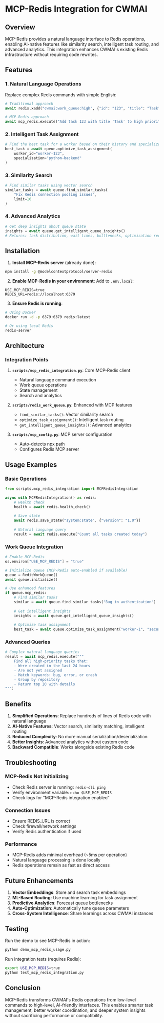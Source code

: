 # MCP-Redis Integration for CWMAI

## Overview

MCP-Redis provides a natural language interface to Redis operations, enabling AI-native features like similarity search, intelligent task routing, and advanced analytics. This integration enhances CWMAI's existing Redis infrastructure without requiring code rewrites.

## Features

### 1. Natural Language Operations
Replace complex Redis commands with simple English:
```python
# Traditional approach
await redis.xadd("cwmai:work_queue:high", {"id": "123", "title": "Task"})

# MCP-Redis approach
await mcp_redis.execute("Add task 123 with title 'Task' to high priority queue")
```

### 2. Intelligent Task Assignment
```python
# Find the best task for a worker based on their history and specialization
best_task = await queue.optimize_task_assignment(
    worker_id="worker-123",
    specialization="python-backend"
)
```

### 3. Similarity Search
```python
# Find similar tasks using vector search
similar_tasks = await queue.find_similar_tasks(
    "Fix Redis connection pooling issues",
    limit=10
)
```

### 4. Advanced Analytics
```python
# Get deep insights about queue state
insights = await queue.get_intelligent_queue_insights()
# Returns: task distribution, wait times, bottlenecks, optimization recommendations
```

## Installation

1. **Install MCP-Redis server** (already done):
```bash
npm install -g @modelcontextprotocol/server-redis
```

2. **Enable MCP-Redis in your environment**:
Add to `.env.local`:
```env
USE_MCP_REDIS=true
REDIS_URL=redis://localhost:6379
```

3. **Ensure Redis is running**:
```bash
# Using Docker
docker run -d -p 6379:6379 redis:latest

# Or using local Redis
redis-server
```

## Architecture

### Integration Points

1. **`scripts/mcp_redis_integration.py`**: Core MCP-Redis client
   - Natural language command execution
   - Work queue operations
   - State management
   - Search and analytics

2. **`scripts/redis_work_queue.py`**: Enhanced with MCP features
   - `find_similar_tasks()`: Vector similarity search
   - `optimize_task_assignment()`: Intelligent task routing
   - `get_intelligent_queue_insights()`: Advanced analytics

3. **`scripts/mcp_config.py`**: MCP server configuration
   - Auto-detects npx path
   - Configures Redis MCP server

## Usage Examples

### Basic Operations
```python
from scripts.mcp_redis_integration import MCPRedisIntegration

async with MCPRedisIntegration() as redis:
    # Health check
    health = await redis.health_check()
    
    # Save state
    await redis.save_state("system:state", {"version": "1.0"})
    
    # Natural language query
    result = await redis.execute("Count all tasks created today")
```

### Work Queue Integration
```python
# Enable MCP-Redis
os.environ["USE_MCP_REDIS"] = "true"

# Initialize queue (MCP-Redis auto-enabled if available)
queue = RedisWorkQueue()
await queue.initialize()

# Use enhanced features
if queue.mcp_redis:
    # Find similar tasks
    similar = await queue.find_similar_tasks("Bug in authentication")
    
    # Get intelligent insights
    insights = await queue.get_intelligent_queue_insights()
    
    # Optimize task assignment
    best_task = await queue.optimize_task_assignment("worker-1", "security")
```

### Advanced Queries
```python
# Complex natural language queries
result = await mcp_redis.execute("""
    Find all high-priority tasks that:
    - Were created in the last 24 hours
    - Are not yet assigned
    - Match keywords: bug, error, or crash
    - Group by repository
    - Return top 20 with details
""")
```

## Benefits

1. **Simplified Operations**: Replace hundreds of lines of Redis code with natural language
2. **AI-Native Features**: Vector search, similarity matching, intelligent routing
3. **Reduced Complexity**: No more manual serialization/deserialization
4. **Better Insights**: Advanced analytics without custom code
5. **Backward Compatible**: Works alongside existing Redis code

## Troubleshooting

### MCP-Redis Not Initializing
- Check Redis server is running: `redis-cli ping`
- Verify environment variable: `echo $USE_MCP_REDIS`
- Check logs for "MCP-Redis integration enabled"

### Connection Issues
- Ensure REDIS_URL is correct
- Check firewall/network settings
- Verify Redis authentication if used

### Performance
- MCP-Redis adds minimal overhead (~5ms per operation)
- Natural language processing is done locally
- Redis operations remain as fast as direct access

## Future Enhancements

1. **Vector Embeddings**: Store and search task embeddings
2. **ML-Based Routing**: Use machine learning for task assignment
3. **Predictive Analytics**: Forecast queue bottlenecks
4. **Auto-Optimization**: Automatically tune queue parameters
5. **Cross-System Intelligence**: Share learnings across CWMAI instances

## Testing

Run the demo to see MCP-Redis in action:
```bash
python demo_mcp_redis_usage.py
```

Run integration tests (requires Redis):
```bash
export USE_MCP_REDIS=true
python test_mcp_redis_integration.py
```

## Conclusion

MCP-Redis transforms CWMAI's Redis operations from low-level commands to high-level, AI-friendly interfaces. This enables smarter task management, better worker coordination, and deeper system insights without sacrificing performance or compatibility.